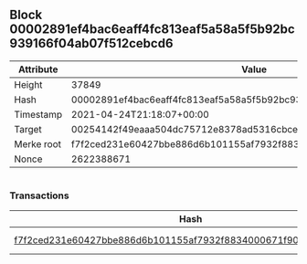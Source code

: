 ## Block 00002891ef4bac6eaff4fc813eaf5a58a5f5b92bc939166f04ab07f512cebcd6

Attribute | Value
--- | ---
Height | 37849
Hash | 00002891ef4bac6eaff4fc813eaf5a58a5f5b92bc939166f04ab07f512cebcd6
Timestamp | 2021-04-24T21:18:07+00:00
Target | 00254142f49eaaa504dc75712e8378ad5316cbcead634704b3734b6271167cc4
Merke root | f7f2ced231e60427bbe886d6b101155af7932f8834000671f90a95af7fda81d6
Nonce | 2622388671

```

```

### Transactions

Hash | Amount
--- | ---
[f7f2ced231e60427bbe886d6b101155af7932f8834000671f90a95af7fda81d6](f7f2ced231e60427bbe886d6b101155af7932f8834000671f90a95af7fda81d6.md) | 10.00000000 SKEPTI 
